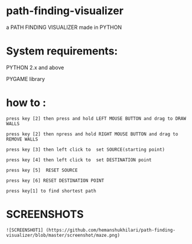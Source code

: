 # path-finding-visualizer
 a PATH FINDING VISUALIZER made in PYTHON
 
 
# System requirements:


  PYTHON 2.x and above
  
  
  PYGAME library 
  
# how to :
 
    press key [2] then press and hold LEFT MOUSE BUTTON and drag to DRAW WALLS
 
 	press key [2] then npress and hold RIGHT MOUSE BUTTON and drag to REMOVE WALLS
     
 	press key [3] then left click to  set SOURCE(starting point)
 
  	press key [4] then left click to  set DESTINATION point
 
  	press key [5]  RESET SOURCE
 
  	press key [6] RESET DESTINATION POINT
  
    press key[1] to find shortest path
    
# SCREENSHOTS  


    ![SCREENSHOT1] (https://github.com/hemanshukhilari/path-finding-visualizer/blob/master/screenshot/maze.png)

